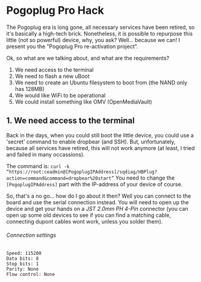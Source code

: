 # Pogoplug Pro Hack 
The Pogoplug era is long gone, all necessary services have been retired, so it's basically a high-tech brick. Nonetheless, it *is* possible to repurpose this little (not so powerful) device, why, you ask? Well... because we can! I present you the "Pogoplug Pro re-activation project".

Ok, so what are we talking about, and what are the requirements?

1. We need access to the terminal
2. We need to flash a new uBoot
3. We need to create an Ubuntu filesystem to boot from (the NAND only has 128MB)
4. We would like WiFi to be operational
5. We could install something like OMV (OpenMediaVault)

## 1. We need access to the terminal
Back in the days, when you could still boot the little device, you could use a 'secret' command to enable dropbear (and SSH). But, unfortunately, because all services have retired, this will not work anymore (at least, I tried and failed in many occassions).

The command is: `curl -k “https://root:ceadmin@[PogoplugIPAddress]/sqdiag/HBPlug?action=command&command=dropbear%20start”`
You need to change the `[PogoplugIPAddress]` part with the IP-address of your device of course.

So, that's a no go... how do I go about it then? Well you can connect to the board and use the serial connection instead. You will need to open up the device and get your hands on a *JST 2.0mm PH 4-Pin* connector (you can open up some old devices to see if you can find a matching cable, connecting dupont cables wont work, unless you solder them).

###### Connection settings
```
Speed: 115200
Data bits: 8
Stop bits: 1
Parity: None
Flow control: None
```
